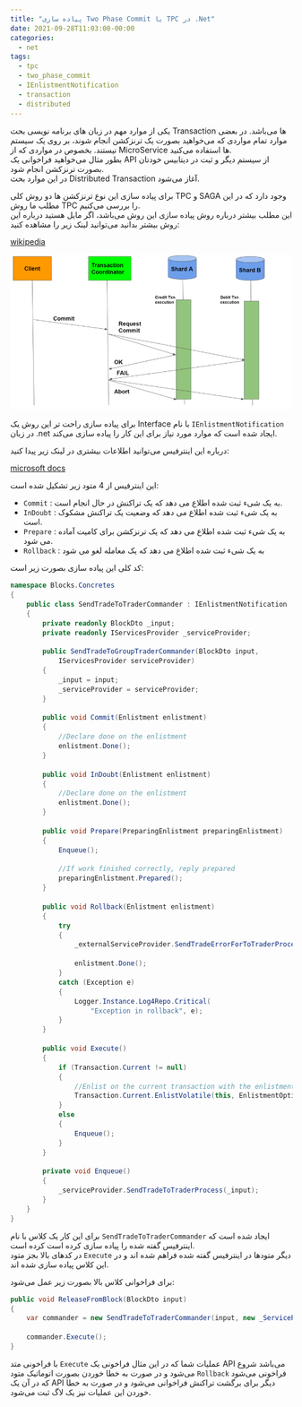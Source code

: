 ```yaml
---
title: "پیاده سازی Two Phase Commit یا TPC در .Net"
date: 2021-09-28T11:03:00-00:00
categories:
  - net
tags:
  - tpc
  - two_phase_commit
  - IEnlistmentNotification
  - transaction
  - distributed
---
```


یکی از موارد مهم در زبان های برنامه نویسی بحث Transaction ها می‌باشد. در بعضی موارد تمام مواردی که می‌خواهید بصورت یک ترنزکشن انجام شوند، بر روی یک سیستم نیستند. بخصوص در مواردی که از MicroService ها استفاده می‌کنید.  
بطور مثال می‌خواهید فراخوانی یک API از سیستم دیگر و ثبت در دیتابیس خودتان بصورت ترنزکشن انجام شود.  
در این موارد بحث Distributed Transaction آغاز می‌شود.  

برای پیاده سازی این نوع ترنزکشن ها دو روش کلی TPC و SAGA وجود دارد که در این مطلب ما روش TPC را بررسی می‌کنیم.  
این مطلب بیشتر درباره روش پیاده سازی این روش می‌باشد، اگر مایل هستید درباره این روش بیشتر بدانید می‌توانید لینک زیر را مشاهده کنید:  

[wikipedia](https://en.wikipedia.org/wiki/Two-phase_commit_protocol)  

<p align="center" >
  <img src="/assets/img/tpc.png" alt="mhkarami97" width="600" />
</p>

برای پیاده سازی راحت تر این روش یک Interface با نام `IEnlistmentNotification` در زبان .net ایجاد شده است که موارد مورد نیاز برای این کار را پیاده سازی می‌کند.  

درباره این اینترفیس می‌توانید اطلاعات بیشتری در لینک زیر پیدا کنید:  

[microsoft docs](https://docs.microsoft.com/en-us/dotnet/api/system.transactions.ienlistmentnotification)  

این اینترفیس از 4 متود زیر تشکیل شده است:  

  - `Commit` : به یک شیء ثبت شده اطلاع می دهد که یک تراکنش در حال انجام است.
  - `InDoubt` : به یک شیء ثبت شده اطلاع می دهد که وضعیت یک تراکنش مشکوک است.
  - `Prepare` : به یک شیء ثبت شده اطلاع می دهد که یک ترنزکشن برای کامیت آماده می شود.
  - `Rollback` : به یک شیء ثبت شده اطلاع می دهد که یک معامله لغو می شود

کد کلی این پیاده سازی بصورت زیر است:  

```c#
namespace Blocks.Concretes
{
    public class SendTradeToTraderCommander : IEnlistmentNotification
    {
        private readonly BlockDto _input;
        private readonly IServicesProvider _serviceProvider;

        public SendTradeToGroupTraderCommander(BlockDto input,
            IServicesProvider serviceProvider)
        {
            _input = input;
            _serviceProvider = serviceProvider;
        }

        public void Commit(Enlistment enlistment)
        {
            //Declare done on the enlistment
            enlistment.Done();
        }

        public void InDoubt(Enlistment enlistment)
        {
            //Declare done on the enlistment
            enlistment.Done();
        }

        public void Prepare(PreparingEnlistment preparingEnlistment)
        {
            Enqueue();

            //If work finished correctly, reply prepared
            preparingEnlistment.Prepared();
        }

        public void Rollback(Enlistment enlistment)
        {
            try
            {
                _externalServiceProvider.SendTradeErrorForToTraderProcess(_input);

                enlistment.Done();
            }
            catch (Exception e)
            {
                Logger.Instance.Log4Repo.Critical(
                    "Exception in rollback", e);
            }
        }

        public void Execute()
        {
            if (Transaction.Current != null)
            {
                //Enlist on the current transaction with the enlistment object
                Transaction.Current.EnlistVolatile(this, EnlistmentOptions.None);
            }
            else
            {
                Enqueue();
            }
        }

        private void Enqueue()
        {
            _serviceProvider.SendTradeToTraderProcess(_input);
        }
    }
}
```

برای این کار یک کلاس با نام `SendTradeToTraderCommander` ایجاد شده است که اینترفیس گفته شده را پیاده سازی کرده است کرده است.  
در کدهای بالا بجز متود `Execute` دیگر متودها در اینترفیس گفته شده فراهم شده اند و در این کلاس پیاده سازی شده اند.  

برای فراخوانی کلاس بالا بصورت زیر عمل می‌شود:  

```c#
public void ReleaseFromBlock(BlockDto input)
{
    var commander = new SendTradeToTraderCommander(input, new _ServiceProviderWithNoCache());

    commander.Execute();
}
```

با فراخونی متد `Execute` عملیات شما که در این مثال فراخونی یک API می‌باشد شروع می‌شود و در صورت به خطا خوردن بصورت اتوماتیک متود `Rollback` فراخونی می‌شود که در آن یک API دیگر برای برگشت تراکنش فراخوانی می‌شود و در صورت به خطا خوردن این عملیات نیز یک لاگ ثبت می‌شود.  
